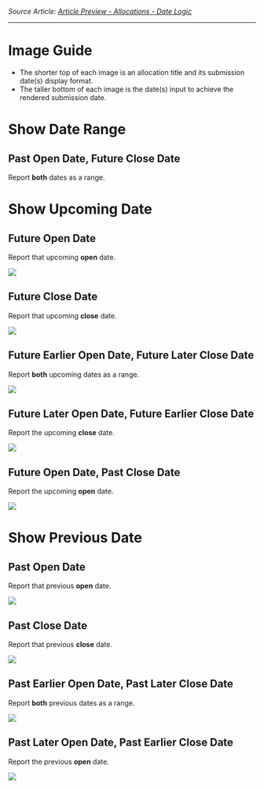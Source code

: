 _Source Article: [Article Preview - Allocations - Date Logic](https://confluence.tacc.utexas.edu/x/QhwFDg)_

---

# Image Guide

* The shorter top of each image is an allocation title and its submission date(s) display format.
* The taller bottom of each image is the date(s) input to achieve the rendered submission date.





# Show Date Range

## Past Open Date, Future Close Date

Report **both** dates as a range.







# Show Upcoming Date

## Future Open Date

Report that upcoming **open** date.

![](/download/attachments/235215938/Future%20Open%20Date.png?version=1&modificationDate=1624640503539&api=v2)



## Future Close Date

Report that upcoming **close** date.

![](/download/attachments/235215938/Future%20Close%20Date.png?version=1&modificationDate=1624640503528&api=v2)



## Future Earlier Open Date, Future Later Close Date

Report **both** upcoming dates as a range.

![](/download/attachments/235215938/Future%20Earlier%20Open%20Date%2C%20Future%20Later%20Close%20Date.png?version=1&modificationDate=1624640503519&api=v2)



## Future Later Open Date, Future Earlier Close Date  

Report the upcoming **close** date.

![](/download/attachments/235215938/Future%20Later%20Open%20Date%2C%20Future%20Earlier%20Close%20Date.png?version=1&modificationDate=1624640503509&api=v2)



## Future Open Date, Past Close Date

Report the upcoming **open** date.

![](/download/attachments/235215938/Future%20Open%20Date%2C%20Past%20Close%20Date.png?version=1&modificationDate=1624640503499&api=v2)





# Show Previous Date

## Past Open Date

Report that previous **open** date.

![](/download/attachments/235215938/Past%20Open%20Date.png?version=1&modificationDate=1624640503481&api=v2)



## Past Close Date

Report that previous **close** date.

![](/download/attachments/235215938/Past%20Close%20Date.png?version=1&modificationDate=1624640503472&api=v2)



## Past Earlier Open Date, Past Later Close Date

Report **both** previous dates as a range.

![](/download/attachments/235215938/Past%20Earlier%20Open%20Date%2C%20Past%20Later%20Close%20Date.png?version=1&modificationDate=1624640503459&api=v2)



## Past Later Open Date, Past Earlier Close Date

Report the previous **open** date.

![](/download/attachments/235215938/Past%20Later%20Open%20Date%2C%20Past%20Earlier%20Close%20Date.png?version=1&modificationDate=1624640503309&api=v2)
